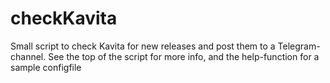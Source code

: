 # checkKavita
Small script to check Kavita for new releases and post them to a Telegram-channel.
See the top of the script for more info, and the help-function for a sample configfile
